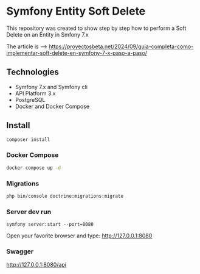 # Symfony Entity Soft Delete

This repository was created to show step by step how to perform a Soft Delete on an Entity in Smfony 7.x

The article is --> https://proyectosbeta.net/2024/09/guia-completa-como-implementar-soft-delete-en-symfony-7-x-paso-a-paso/

## Technologies 

* Symfony 7.x and Symfony cli
* API Platform 3.x
* PostgreSQL
* Docker and Docker Compose

## Install

```bash
composer install
```

### Docker Compose

```bash
docker compose up -d
```

### Migrations

```bash
php bin/console doctrine:migrations:migrate
```

### Server dev run

```basg
symfony server:start --port=8080
```

Open your favorite browser and type: http://127.0.0.1:8080

### Swagger

http://127.0.0.1:8080/api
